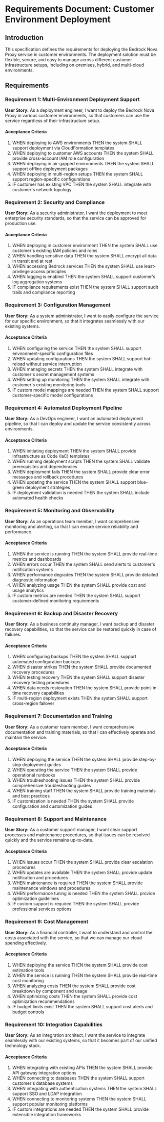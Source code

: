 # Requirements Document: Customer Environment Deployment

## Introduction

This specification defines the requirements for deploying the Bedrock Nova Proxy service in customer environments. The deployment solution must be flexible, secure, and easy to manage across different customer infrastructure setups, including on-premises, hybrid, and multi-cloud environments.

## Requirements

### Requirement 1: Multi-Environment Deployment Support

**User Story:** As a deployment engineer, I want to deploy the Bedrock Nova Proxy in various customer environments, so that customers can use the service regardless of their infrastructure setup.

#### Acceptance Criteria

1. WHEN deploying to AWS environments THEN the system SHALL support deployment via CloudFormation templates
2. WHEN deploying to customer AWS accounts THEN the system SHALL provide cross-account IAM role configuration
3. WHEN deploying in air-gapped environments THEN the system SHALL support offline deployment packages
4. WHEN deploying in multi-region setups THEN the system SHALL support region-specific configurations
5. IF customer has existing VPC THEN the system SHALL integrate with customer's network topology

### Requirement 2: Security and Compliance

**User Story:** As a security administrator, I want the deployment to meet enterprise security standards, so that the service can be approved for production use.

#### Acceptance Criteria

1. WHEN deploying in customer environment THEN the system SHALL use customer's existing IAM policies and roles
2. WHEN handling sensitive data THEN the system SHALL encrypt all data in transit and at rest
3. WHEN accessing Bedrock services THEN the system SHALL use least-privilege access principles
4. WHEN logging is enabled THEN the system SHALL support customer's log aggregation systems
5. IF compliance requirements exist THEN the system SHALL support audit trails and compliance reporting

### Requirement 3: Configuration Management

**User Story:** As a system administrator, I want to easily configure the service for our specific environment, so that it integrates seamlessly with our existing systems.

#### Acceptance Criteria

1. WHEN configuring the service THEN the system SHALL support environment-specific configuration files
2. WHEN updating configurations THEN the system SHALL support hot-reload without service interruption
3. WHEN managing secrets THEN the system SHALL integrate with customer's secret management systems
4. WHEN setting up monitoring THEN the system SHALL integrate with customer's existing monitoring tools
5. IF custom model mappings are needed THEN the system SHALL support customer-specific model configurations

### Requirement 4: Automated Deployment Pipeline

**User Story:** As a DevOps engineer, I want an automated deployment pipeline, so that I can deploy and update the service consistently across environments.

#### Acceptance Criteria

1. WHEN initiating deployment THEN the system SHALL provide Infrastructure as Code (IaC) templates
2. WHEN running deployment scripts THEN the system SHALL validate prerequisites and dependencies
3. WHEN deployment fails THEN the system SHALL provide clear error messages and rollback procedures
4. WHEN updating the service THEN the system SHALL support blue-green deployment strategies
5. IF deployment validation is needed THEN the system SHALL include automated health checks

### Requirement 5: Monitoring and Observability

**User Story:** As an operations team member, I want comprehensive monitoring and alerting, so that I can ensure service reliability and performance.

#### Acceptance Criteria

1. WHEN the service is running THEN the system SHALL provide real-time metrics and dashboards
2. WHEN errors occur THEN the system SHALL send alerts to customer's notification systems
3. WHEN performance degrades THEN the system SHALL provide detailed diagnostic information
4. WHEN analyzing usage THEN the system SHALL provide cost and usage analytics
5. IF custom metrics are needed THEN the system SHALL support customer-defined monitoring requirements

### Requirement 6: Backup and Disaster Recovery

**User Story:** As a business continuity manager, I want backup and disaster recovery capabilities, so that the service can be restored quickly in case of failures.

#### Acceptance Criteria

1. WHEN configuring backups THEN the system SHALL support automated configuration backups
2. WHEN disaster strikes THEN the system SHALL provide documented recovery procedures
3. WHEN testing recovery THEN the system SHALL support disaster recovery testing procedures
4. WHEN data needs restoration THEN the system SHALL provide point-in-time recovery capabilities
5. IF multi-region deployment exists THEN the system SHALL support cross-region failover

### Requirement 7: Documentation and Training

**User Story:** As a customer team member, I want comprehensive documentation and training materials, so that I can effectively operate and maintain the service.

#### Acceptance Criteria

1. WHEN deploying the service THEN the system SHALL provide step-by-step deployment guides
2. WHEN operating the service THEN the system SHALL provide operational runbooks
3. WHEN troubleshooting issues THEN the system SHALL provide comprehensive troubleshooting guides
4. WHEN training staff THEN the system SHALL provide training materials and best practices
5. IF customization is needed THEN the system SHALL provide configuration and customization guides

### Requirement 8: Support and Maintenance

**User Story:** As a customer support manager, I want clear support processes and maintenance procedures, so that issues can be resolved quickly and the service remains up-to-date.

#### Acceptance Criteria

1. WHEN issues occur THEN the system SHALL provide clear escalation procedures
2. WHEN updates are available THEN the system SHALL provide update notification and procedures
3. WHEN maintenance is required THEN the system SHALL provide maintenance windows and procedures
4. WHEN performance tuning is needed THEN the system SHALL provide optimization guidelines
5. IF custom support is required THEN the system SHALL provide professional services options

### Requirement 9: Cost Management

**User Story:** As a financial controller, I want to understand and control the costs associated with the service, so that we can manage our cloud spending effectively.

#### Acceptance Criteria

1. WHEN deploying the service THEN the system SHALL provide cost estimation tools
2. WHEN the service is running THEN the system SHALL provide real-time cost monitoring
3. WHEN analyzing costs THEN the system SHALL provide cost breakdown by component and usage
4. WHEN optimizing costs THEN the system SHALL provide cost optimization recommendations
5. IF budget limits exist THEN the system SHALL support cost alerts and budget controls

### Requirement 10: Integration Capabilities

**User Story:** As an integration architect, I want the service to integrate seamlessly with our existing systems, so that it becomes part of our unified technology stack.

#### Acceptance Criteria

1. WHEN integrating with existing APIs THEN the system SHALL provide API gateway integration options
2. WHEN connecting to databases THEN the system SHALL support customer's database systems
3. WHEN integrating with authentication systems THEN the system SHALL support SSO and LDAP integration
4. WHEN connecting to monitoring systems THEN the system SHALL support popular monitoring platforms
5. IF custom integrations are needed THEN the system SHALL provide extensible integration frameworks